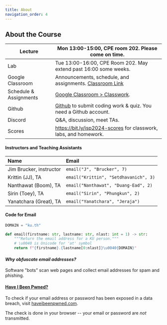 ```yaml
---
title: About
navigation_order: 4
---
```


## About the Course

[google-classroom]: https://classroom.google.com/c/NjkxNTc2NDc5NzM4
[classroom-classwork]: https://classroom.google.com/c/NjkxNTc2NDc5NzM4/t/all

| Lecture      | Mon 13:00-15:00, CPE room 202. Please come on time.
|--------------|--------------------------------------------------------
| Lab          | Tue 13:00-16:00, CPE Room 202. May extend past 16:00 some weeks.
| Google Classroom       | Announcements, schedule, and assignments. [Classroom Link][google-classroom] 
| Schedule & Assignments | [Google Classroom > Classwork][classroom-classwork].
| Github       | [Github](https://github.com) to submit coding work & quiz. You need a Github account. 
| Discord                | Q&A, discussion, meet TAs.  |
| Scores       | <https://bit.ly/isp2024-scores> for classwork, labs, and homework.


#### Instructors and Teaching Assistants

| Name                        | Email
|:----------------------------|:---------------
| Jim Brucker, instructor     | `email("J", "Brucker", 7)`
| Krittin (JJ), TA            | `email("Krittin", "Setdhavanich", 3)`
| Nanthawat (Boom), TA        | `email("Nanthawat", "Duang-Ead", 2)`
| Sirin (Toey), TA            | `email("Sirin", "Phungkun", 2)`
| Yanatchara (Great), TA      | `email("Yanatchara", "Jeraja")`

#### Code for Email

```python
DOMAIN = "ku.th"

def email(firstname: str, lastname: str, nlast: int = 1) -> str:
    """Return the email address for a KU person."""
    # \u0040 is Unicode for 'at' symbol
    return f"{firstname}.{lastname[0:nlast]}\u0040{DOMAIN}"
```

#### *Why obfuscate email addresses?*    

Software "bots" scan web pages and collect email addresses for spam and phishing.  

#### [Have I Been Pwned?](https://haveibeenpwned.com)

To check if your email address or password has been exposed 
in a data breach, visit [haveibeenpwned.com](https://haveibeenpwned.com).

The check is done in your browser -- your email or password are *not* transmitted.
